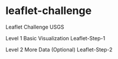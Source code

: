 # leaflet-challenge

Leaflet Challenge USGS

Level 1 Basic Visualization
Leaflet-Step-1

Level 2 More Data (Optional)
Leaflet-Step-2
